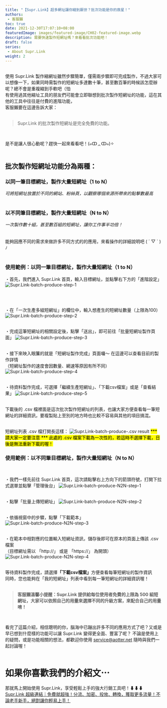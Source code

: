 ```yaml
---
title: "【Supr.Link】超多網址讓你縮到厭世？批次功能是你的救星！"
authors:
 - 客服獺
toc: true
date: 2021-12-30T17:07:10+08:00
featuredImage: images/featured-image/CH02-featured-image.webp
description: 需要快速製作短網址嗎？來看看批次功能吧！
draft: false
series:
 - About Supr.Link
weight: 2
---
```

<br>
使用 Supr.Link 製作縮網址雖然步驟簡單，僅需兩步驟即可完成製作，不過大家可以想像一下，如果同時需製作的短網址多達數十筆，甚至數百筆的時候該怎麼辦呢？總不會是重複縮到手軟吧（怕
<br>
有使用過其他縮址工具的朋友們可能會立即聯想到批次製作短網址的功能，這在其他的工具中往往是付費的進階功能，<br>
客服獺要在這邊告訴大家：
<br>
<br>

>Supr.Link 的批次製作短網址是完全免費的功能。
<br>

是不是讓人很心動呢？趕快一起來看看吧！(๑ↀᆺↀ๑)✧
<br>
<br>

## 批次製作短網址功能分為兩種：
### 以同一筆目標網址，製作大量短網址（1 to N）

*可將短網址放置於不同的網站、粉絲頁，以觀察哪個來源所帶來的點擊數最高*
<br>
<br>

### 以不同筆目標網址，製作大量短網址（N to N）

*一次製作數十組，甚至數百組的短網址，讓你工作事半功倍！*
<br>
<br>
<br>
能夠因應不同的需求來做許多不同方式的的應用，來看操作的詳細說明吧  ( ´ ▽ ` )ﾉ
<br>
<br>

### 使用範例：以同一筆目標網址，製作大量短網址（1 to N）
・首先，我們進入 Supr.Link 首頁，輸入目標網址，並點擊右下方的「進階設定」
![Supr.Link-batch-produce-step-1](/static/CH02/CH02PH02.png)
<!-- 測試圖片 caption
<figure>
  <img src="/CH02/CH02PH02.png" width="600px" height="300px">
  <figcatpion>Supr.Link｜縮短網址操作頁面</figcaption>
</figure>
-->
<br>
<br>

・在「一次生產多組短網址」的欄位中，輸入想產生的短網址數量（上限為100）
![Supr.Link-batch-produce-step-2](/static/CH02/CH02PH03.png)
<br>
<br>

・完成這筆短網址的相關設定後，點擊「送出」，即可前往「批量短網址製作頁面」
![Supr.Link-batch-produce-step-3](/static/CH02/CH02PH04.png)
<br>
<br>

・接下來映入眼簾的就是「短網址製作完成」頁面囉～ 在這邊可以查看目前的製作詳情<br>
（短網址製作的速度會因數量、網速等原因有所不同）
![Supr.Link-batch-produce-step-4](/static/CH02/CH02PH05.png)
<br>
<br>

・待資料製作完成，可選擇「繼續生產短網址」、「下載csv檔案」或是「查看結果」
![Supr.Link-batch-produce-step-5](/static/CH02/CH02PH06.png)
<br>
<br>

下載後的 .csv 檔裡面是這次批次製作短網址的列表，也讓大家方便查看每一筆短網址的詳細資訊，要複製貼上至別的地方時也比較不容易與其他的項目搞混。
<br>
<br>

短網址列表 .csv 檔打開長這樣：
![Supr.Link-batch-produce-.csv result](/static/CH02/CH02PH07.png)
<mark>*** 請大家一定要注意 ***
此處的 .csv 檔案下載為一次性的，若這時不選擇下載，日後是無法重新下載的喔！</mark>

### 使用範例：以不同筆目標網址，製作大量短網址（N to N）
<br>

・我們一樣先前往 Supr.Link 首頁，這次請點擊右上方向下的箭頭符號，打開下拉式選單並點擊「管理後台」
![Supr.Link-batch-produce-N2N-step-1](/static/CH02/CH02PH08.png)
<br>
<br>

・點擊「批量上傳短網址」
![Supr.Link-batch-produce-N2N-step-2](/static/CH02/CH02PH09.png)
<br>
<br>

・依循視窗中的步驟，點擊「下載範本」
![Supr.Link-batch-produce-N2N-step-3](/static/CH02/CH02PH10.png)
<br>
<br>

・在範本中相對應的位置輸入短網址資訊，儲存後即可在原本的頁面上傳該 .csv 檔案<br>
（目標網址需以 「http://」 或是 「https://」 為開頭）
![Supr.Link-batch-produce-N2N-step-4](/static/CH02/CH02PH11.png)
<br>
<br>

等待資料製作完成，請選擇<strong>「下載csv檔案」</strong>方便查看每筆短網址的製作資訊<br>
同時，您也能夠在「我的短網址」列表中看到每一筆短網址的詳細資訊喔！
<br>
<br>

><strong>客服獺溫馨小提醒：Supr.Link 提供給每位使用者免費的上限為 500 組短網址，大家可以依照自己的用量來選擇不同的升級方案，來配合自己的用量唷！</strong>

<br>

看完了這篇介紹，相信聰明的你，腦海中已蹦出許多不同的應用方式了吧？又或是早已想到什麼樣的功能可以讓 Supr.Link 變得更全面、豐富了呢？
不論是使用上的疑問，或是功能相關的想法，都歡迎你使用 service@aotter.net 隨時與我們一起討論喔！
<br>
<br>


# 如果你喜歡我們的介紹文⋯
 那就馬上開始使用 Supr.Link，享受輕鬆上手的強大行銷工具吧！⬇⬇⬇<br>
<a href="https://console.supr.link" target="_blank"> Supr.Link 超級連結｜免費就超強！分流、加密、投放、轉換，獲取更多流量！不論老手新手，絕對讓你輕易上手！</a>
<br>
<br>